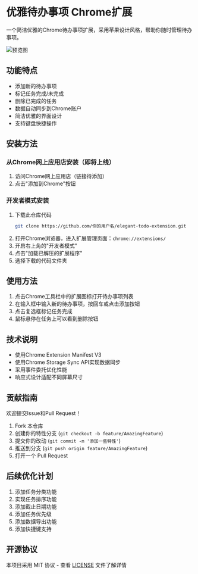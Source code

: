 # 优雅待办事项 Chrome扩展

一个简洁优雅的Chrome待办事项扩展，采用苹果设计风格，帮助你随时管理待办事项。

![预览图](screenshots/preview.png)

## 功能特点

- 添加新的待办事项
- 标记任务完成/未完成
- 删除已完成的任务
- 数据自动同步到Chrome账户
- 简洁优雅的界面设计
- 支持键盘快捷操作

## 安装方法

### 从Chrome网上应用店安装（即将上线）

1. 访问Chrome网上应用店（链接待添加）
2. 点击"添加到Chrome"按钮

### 开发者模式安装

1. 下载此仓库代码
   ```bash
   git clone https://github.com/你的用户名/elegant-todo-extension.git
   ```
2. 打开Chrome浏览器，进入扩展管理页面：`chrome://extensions/`
3. 开启右上角的"开发者模式"
4. 点击"加载已解压的扩展程序"
5. 选择下载的代码文件夹

## 使用方法

1. 点击Chrome工具栏中的扩展图标打开待办事项列表
2. 在输入框中输入新的待办事项，按回车或点击添加按钮
3. 点击复选框标记任务完成
4. 鼠标悬停在任务上可以看到删除按钮

## 技术说明

- 使用Chrome Extension Manifest V3
- 使用Chrome Storage Sync API实现数据同步
- 采用事件委托优化性能
- 响应式设计适配不同屏幕尺寸

## 贡献指南

欢迎提交Issue和Pull Request！

1. Fork 本仓库
2. 创建你的特性分支 (`git checkout -b feature/AmazingFeature`)
3. 提交你的改动 (`git commit -m '添加一些特性'`)
4. 推送到分支 (`git push origin feature/AmazingFeature`)
5. 打开一个 Pull Request

## 后续优化计划

1. 添加任务分类功能
2. 实现任务排序功能
3. 添加截止日期功能
4. 添加任务优先级
5. 添加数据导出功能
6. 添加快捷键支持

## 开源协议

本项目采用 MIT 协议 - 查看 [LICENSE](LICENSE) 文件了解详情